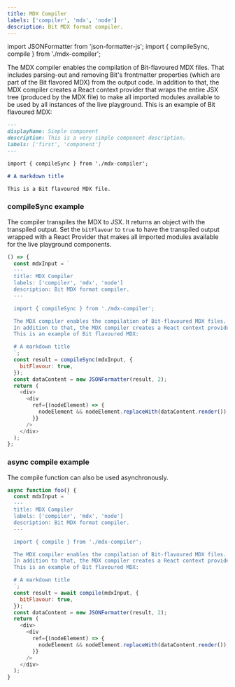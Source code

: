 ```yaml
---
title: MDX Compiler
labels: ['compiler', 'mdx', 'node']
description: Bit MDX format compiler.
---
```


import JSONFormatter from 'json-formatter-js';
import { compileSync, compile } from './mdx-compiler';

The MDX compiler enables the compilation of Bit-flavoured MDX files. That includes parsing-out and removing Bit's frontmatter properties (which are part of the Bit flavored MDX) from the output code.
In addition to that, the MDX compiler creates a React context provider that wraps the entire JSX tree (produced by the MDX file) to make all imported modules available to be used by all instances of the live playground.
This is an example of Bit flavoured MDX:

```md
---
displayName: Simple component
description: This is a very simple component description.
labels: ['first', 'component']
---

import { compileSync } from './mdx-compiler';

# A markdown title

This is a Bit flavoured MDX file.
```

### compileSync example

The compiler transpiles the MDX to JSX. It returns an object with the transpiled output.
Set the `bitFlavour` to `true` to have the transpiled output wrapped with a React Provider that makes all imported modules available for the live playground components.

```js live
() => {
  const mdxInput = `
  ---
  title: MDX Compiler
  labels: ['compiler', 'mdx', 'node']
  description: Bit MDX format compiler.
  ---

  import { compileSync } from './mdx-compiler';

  The MDX compiler enables the compilation of Bit-flavoured MDX files. That includes parsing-out and removing Bit's frontmatter properties (which are part of the Bit flavored MDX) from the output code.
  In addition to that, the MDX compiler creates a React context provider that wraps the entire JSX tree (produced by the MDX file) to make all imported modules available to be used by all instances of the live playground.
  This is an example of Bit flavoured MDX:

  # A markdown title
  `;
  const result = compileSync(mdxInput, {
    bitFlavour: true,
  });
  const dataContent = new JSONFormatter(result, 2);
  return (
    <div>
      <div
        ref={(nodeElement) => {
          nodeElement && nodeElement.replaceWith(dataContent.render());
        }}
      />
    </div>
  );
};
```

### async compile example

The compile function can also be used asynchronously.

```js
async function foo() {
  const mdxInput = `
  ---
  title: MDX Compiler
  labels: ['compiler', 'mdx', 'node']
  description: Bit MDX format compiler.
  ---

  import { compile } from './mdx-compiler';

  The MDX compiler enables the compilation of Bit-flavoured MDX files. That includes parsing-out and removing Bit's frontmatter properties (which are part of the Bit flavored MDX) from the output code.
  In addition to that, the MDX compiler creates a React context provider that wraps the entire JSX tree (produced by the MDX file) to make all imported modules available to be used by all instances of the live playground.
  This is an example of Bit flavoured MDX:

  # A markdown title
  `;
  const result = await compile(mdxInput, {
    bitFlavour: true,
  });
  const dataContent = new JSONFormatter(result, 2);
  return (
    <div>
      <div
        ref={(nodeElement) => {
          nodeElement && nodeElement.replaceWith(dataContent.render());
        }}
      />
    </div>
  );
}
```
